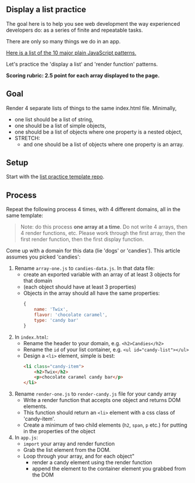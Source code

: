 ## Display a list practice

The goal here is to help you see web development the way experienced developers do: as a series of finite and repeatable tasks.

There are only so many things we do in an app.

[Here is a list of the 10 major plain JavaScript patterns.](https://github.com/alchemycodelab/student-resources/blob/main/curriculum-notes/web/documentation/patterns.md)

Let's practice the 'display a list' and 'render function' patterns.

**Scoring rubric: 2.5 point for each array displayed to the page.**

## Goal

Render 4 separate lists of things to the same index.html file. Minimally,

-   one list should be a list of string,
-   one should be a list of simple objects,
-   one should be a list of objects where one property is a nested object,
-   STRETCH:
    -   and one should be a list of objects where one property is an array.

## Setup

Start with the [list practice template repo](https://github.com/alchemycodelab/display-a-list-practice).

## Process

Repeat the following process 4 times, with 4 different domains, all in the same template:

> Note: do this process **one array at a time**. Do not write 4 arrays, then 4 render functions, etc. Please work through the first array, then the first render function, then the first display function.

Come up with a domain for this data (lie 'dogs' or 'candies'). This article assumes you picked 'candies':

1.  Rename `array-one.js` to `candies-data.js`. In that data file:
    -   create an exported variable with an array of at least 3 objects for that domain
    -   (each object should have at least 3 properties)
    -   Objects in the array should all have the same properties:
        ```js
        {
            name: 'Twix',
            flavor: 'chocolate caramel',
            type: 'candy bar'
        }
        ```
1.  In `index.html`:
    -   Rename the header to your domain, e.g. `<h2>Candies</h2>`
    -   Rename the `id` of your list container, e.g. `<ul id="candy-list"></ul>`
    -   Design a `<li>` element, simple is best:
        ```html
        <li class="candy-item">
            <h2>Twix</h2>
            <p>chocolate caramel candy bar</p>
        </li>
        ```
1.  Rename `render-one.js` to `render-candy.js` file for your candy array
    -   Write a render function that accepts one object and returns DOM elements.
    -   This function should return an `<li>` element with a css class of 'candy-item'.
    -   Create a minimum of two child elements (`h2`, `span`, `p` etc.) for putting in the properties of the object
1.  In `app.js`:
    -   `import` your array and render function
    -   Grab the list element from the DOM.
    -   Loop through your array, and for each object"
        -   render a candy element using the render function
        -   append the element to the container element you grabbed from the DOM

